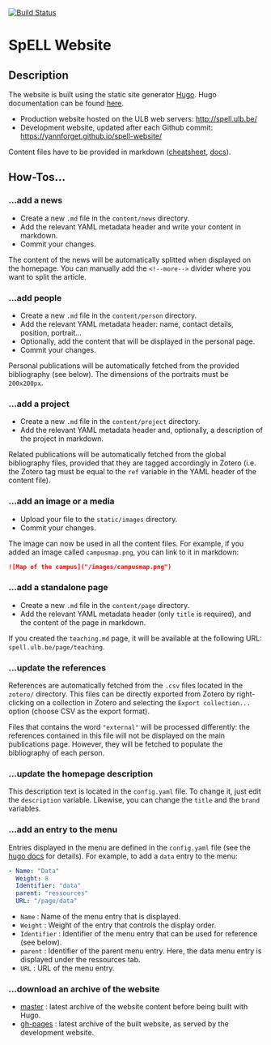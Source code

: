 [![Build Status](https://travis-ci.org/yannforget/spell-website.svg?branch=master)](https://travis-ci.org/yannforget/spell-website)

# SpELL Website

## Description

The website is built using the static site generator [Hugo](https://gohugo.io/). Hugo documentation can be found [here](https://gohugo.io/documentation/).

* Production website hosted on the ULB web servers: http://spell.ulb.be/
* Development website, updated after each Github commit: https://yannforget.github.io/spell-website/

Content files have to be provided in markdown ([cheatsheet](https://github.com/adam-p/markdown-here/wiki/Markdown-Cheatsheet), [docs](https://daringfireball.net/projects/markdown/)).

## How-Tos...

### ...add a news

* Create a new `.md` file in the `content/news` directory.
* Add the relevant YAML metadata header and write your content in markdown.
* Commit your changes.

The content of the news will be automatically splitted when displayed on the homepage. You can manually add the `<!--more-->` divider where you want to split the article.

### ...add people

* Create a new `.md` file in the `content/person` directory.
* Add the relevant YAML metadata header: name, contact details, position, portrait...
* Optionally, add the content that will be displayed in the personal page.
* Commit your changes.

Personal publications will be automatically fetched from the provided bibliography (see below). The dimensions of the portraits must be `200x200px`.

### ...add a project

* Create a new `.md` file in the `content/project` directory.
* Add the relevant YAML metadata header and, optionally, a description of the project in markdown.

Related publications will be automatically fetched from the global bibliography files, provided that they are tagged accordingly in Zotero (i.e. the Zotero tag must be equal to the `ref` variable in the YAML header of the content file).

### ...add an image or a media

* Upload your file to the `static/images` directory.
* Commit your changes.

The image can now be used in all the content files. For example, if you added an image called `campusmap.png`, you can link to it in markdown:

``` markdown
![Map of the campus]("/images/campusmap.png")
```

### ...add a standalone page

* Create a new `.md` file in the `content/page` directory.
* Add the relevant YAML metadata header (only `title` is required), and the content of the page in markdown.

If you created the `teaching.md` page, it will be available at the following URL: `spell.ulb.be/page/teaching`.

### ...update the references

References are automatically fetched from the `.csv` files located in the `zotero/` directory. This files can be directly exported from Zotero by right-clicking on a collection in Zotero and selecting the `Export collection...` option (choose CSV as the export format). 

Files that contains the word `"external"` will be processed differently: the references contained in this file will not be displayed on the main publications page. However, they will be fetched to populate the bibliography of each person.

### ...update the homepage description

This description text is located in the `config.yaml` file. To change it, just edit the `description` variable. Likewise, you can change the `title` and the `brand` variables.

### ...add an entry to the menu

Entries displayed in the menu are defined in the `config.yaml` file (see the [hugo docs](https://gohugo.io/content-management/menus/) for details). For example, to add a `data` entry to the menu:

``` yaml
- Name: "Data"
  Weight: 8
  Identifier: "data"
  parent: "ressources"
  URL: "/page/data"
```

* `Name` : Name of the menu entry that is displayed.
* `Weight` : Weight of the entry that controls the display order.
* `Identifier` : Identifier of the menu entry that can be used for reference (see below).
* `parent` : Identifier of the parent menu entry. Here, the data menu entry is displayed under the ressources tab.
* `URL` : URL of the menu entry.

### ...download an archive of the website

* [master](https://github.com/yannforget/spell-website/archive/master.zip) : latest archive of the website content before being built with Hugo.
* [gh-pages](https://github.com/yannforget/spell-website/archive/gh-pages.zip) : latest archive of the built website, as served by the development website.
